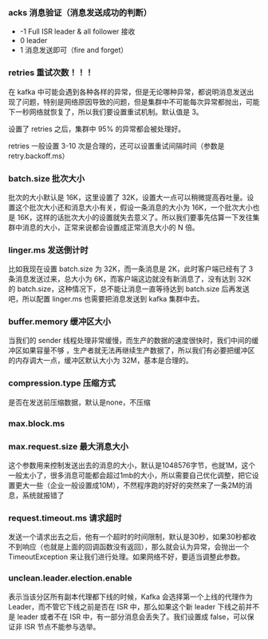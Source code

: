 ### acks 消息验证（消息发送成功的判断）

- -1  Full ISR   leader & all follower 接收
-  0  leader
-  1  消息发送即可（fire and forget）

### retries 重试次数！！！
在 kafka 中可能会遇到各种各样的异常，但是无论哪种异常，都说明消息发送出现了问题，特别是网络原因导致的问题，但是集群中不可能每次异常都抛出，可能下一秒网络就恢复了，所以我们要设置重试机制。默认值是 3。

设置了 retries 之后，集群中 95% 的异常都会被处理好。

retries 一般设置 3-10 次是合理的，还可以设置重试间隔时间（参数是 retry.backoff.ms）

### batch.size 批次大小
批次的大小默认是 16K，这里设置了 32K，设置大一点可以稍微提高吞吐量。设置这个批次大小还和消息大小有关，假设一条消息的大小为 16K，一个批次大小也是 16K，这样的话批次大小的设置就失去意义了。所以我们要事先估算一下发往集群中消息的大小，正常来说都会设置成正常消息大小的 N 倍。

### linger.ms 发送倒计时
比如我现在设置 batch.size 为 32K，而一条消息是 2K，此时客户端已经有了 3 条消息发送过来，总大小为 6K，而客户端这边就没有新消息了，没有达到 32K 的 batch.size，这种情况下，总不能让消息一直等待达到 batch.size 后再发送吧，所以配置 linger.ms 也需要把消息发送到 kafka 集群中去。

### buffer.memory 缓冲区大小
当我们的 sender 线程处理非常缓慢，而生产的数据的速度很快时，我们中间的缓冲区如果容量不够 ，生产者就无法再继续生产数据了，所以我们有必要把缓冲区的内存调大一点，缓冲区默认大小为 32M，基本是合理的。

### compression.type 压缩方式
是否在发送前压缩数据，默认是none，不压缩

### max.block.ms
### max.request.size 最大消息大小
这个参数用来控制发送出去的消息的大小，默认是1048576字节，也就1M，这个一般太小了，很多消息可能都会超过1mb的大小，所以需要自己优化调整，把它设置更大一些（企业一般设置成10M），不然程序跑的好好的突然来了一条2M的消息，系统就报错了

### request.timeout.ms 请求超时
发送一个请求出去之后，他有一个超时的时间限制，默认是30秒，如果30秒都收不到响应（也就是上面的回调函数没有返回），那么就会认为异常，会抛出一个 TimeoutException 来让我们进行处理。如果网络不好，要适当调整此参数。


### unclean.leader.election.enable
表示当该分区所有副本代理都下线的时候，Kafka 会选择第一个上线的代理作为 Leader，而不管它下线之前是否在 ISR 中，那么如果这个新 leader 下线之前并不是 leader 或者不在 ISR 中，有一部分消息会丢失了。我们设置成 false，可以保证非 ISR 节点不能参与选举。